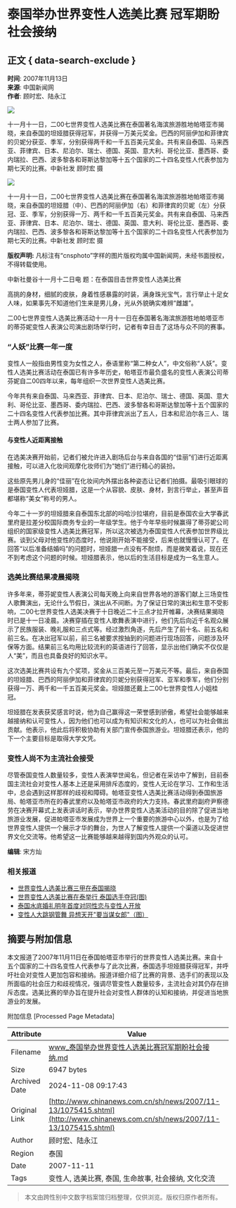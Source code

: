 # 泰国举办世界变性人选美比赛 冠军期盼社会接纳

## 正文 { data-search-exclude }


**时间**: 2007年11月13日  
**来源**: 中国新闻网  
**作者**: 顾时宏、陆永江  

![](http://image1.chinanews.com.cn/07p/PhotoN/071111/071111182ta_3.jpg)

十一月十一日，二00七世界变性人选美比赛在泰国著名海滨旅游胜地帕塔亚市揭晓，来自泰国的坦娅腊获得冠军，并获得一万美元奖金。巴西的阿丽伊加和菲律宾的贝妮分获亚、季军，分别获得两千和一千五百美元奖金。共有来自泰国、马来西亚、菲律宾、日本、尼泊尔、瑞士、德国、英国、意大利、哥伦比亚、墨西哥、委内瑞拉、巴西、波多黎各和哥斯达黎加等十五个国家的二十四名变性人代表参加为期七天的比赛。中新社发 顾时宏 摄

![](http://image1.chinanews.com.cn/07p/PhotoN/071111/071111180ta_3.jpg)

十一月十一日，二00七世界变性人选美比赛在泰国著名海滨旅游胜地帕塔亚市揭晓，来自泰国的坦娅腊（中）、巴西的阿丽伊加（右）和菲律宾的贝妮（左）分获冠、亚、季军，分别获得一万、两千和一千五百美元奖金。共有来自泰国、马来西亚、菲律宾、日本、尼泊尔、瑞士、德国、英国、意大利、哥伦比亚、墨西哥、委内瑞拉、巴西、波多黎各和哥斯达黎加等十五个国家的二十四名变性人代表参加为期七天的比赛。中新社发 顾时宏 摄

**版权声明:** 凡标注有“cnsphoto”字样的图片版权均属中国新闻网，未经书面授权，不得转载使用。

中新社曼谷十一月十二日电 题：在泰国目击世界变性人选美比赛

高挑的身材，细腻的皮肤，身着性感暴露的时装，满身珠光宝气，言行举止十足女人味，如果事先不知道他们生来是男儿身，光从外貌确实难辨“雌雄”。

二00七世界变性人选美比赛活动十一月十一日在泰国著名海滨旅游胜地帕塔亚市的蒂芬妮变性人表演公司演出剧场举行时，记者有幸目击了这场与众不同的赛事。

### “人妖”比赛一年一度

变性人一般指由男性变为女性之人，泰语里称“第二种女人”，中文俗称“人妖”。变性人选美比赛活动在泰国已有许多年历史，帕塔亚市最负盛名的变性人表演公司蒂芬妮自二00四年以来，每年组织一次世界变性人选美比赛。

今年共有来自泰国、马来西亚、菲律宾、日本、尼泊尔、瑞士、德国、英国、意大利、哥伦比亚、墨西哥、委内瑞拉、巴西、波多黎各和哥斯达黎加等十五个国家的二十四名变性人代表参加比赛。其中菲律宾派出了五人，日本和尼泊尔各三人、瑞士两人参加了比赛。 

#### 与变性人近距离接触

在选美决赛开始前，记者们被允许进入剧场后台与来自各国的“佳丽”们进行近距离接触，可以进入化妆间观摩化妆师们为“她们”进行精心的装扮。

这些原先男儿身的“佳丽”在化妆间内外摆出各种姿态让记者们拍摄。最吸引眼球的是泰国变性人代表坦娅腊，这是一个从容貌、皮肤、身材，到言行举止，甚至声音都堪称“美女”称号的男人。

今年二十一岁的坦娅腊来自泰国东北部的吗哈沙拉堪府，目前是泰国农业大学春武里府是拉差分校国际商务专业的一年级学生。他于今年早些时候赢得了蒂芬妮公司组织的国家级变性人选美比赛冠军，所以这次被选为泰国变性人代表参加世界级比赛。谈到父母对他变性的态度时，他说刚开始不能接受，后来也就慢慢认可了。在回答“以后准备结婚吗”的问题时，坦娅腊一点没有不耐烦，而是微笑着说，现在还不到考虑这个问题的时候。坦娅腊表示，他以后的生活目标是成为一名生意人。

### 选美比赛结果凌晨揭晓

许多年来，蒂芬妮变性人表演公司每天晚上向来自世界各地的游客们献上三场变性人歌舞演出，无论什么节假日，演出从不间断。为了保证日常的演出和生意不受影响，二00七世界变性人选美决赛于十日晚近二十三点才拉开帷幕，决赛结果揭晓时已是十一日凌晨。决赛穿插在变性人歌舞表演中进行，他们先后向近千名观众展示了民族服装、晚礼服和三点式等。经过激烈角逐，先后产生了前十名、前五名和前三名。在决出冠军以前，前三名被要求按抽到的问题进行现场回答，问题涉及环保等方面。结果前三名均用比较流利的英语进行了回答，显示出他们确实不仅仅是人“美”，而且也具备良好的知识水平。

这次选美比赛共设有九个奖项，奖金从三百美元至一万美元不等。最后，来自泰国的坦娅腊、巴西的阿丽伊加和菲律宾的贝妮分别获得冠军、亚军和季军，他们分别获得一万、两千和一千五百美元奖金。坦娅腊还戴上二00七世界变性人小姐桂冠。

坦娅腊在发表获奖感言时说，他为自己赢得这一荣誉感到骄傲，希望社会能够越来越接纳和认可变性人，因为他们也可以成为有知识和文化的人，也可以为社会做出贡献。他表示，他此后将积极协助有关部门宣传泰国旅游业。坦娅腊还表示，他的下一个主要目标是取得大学文凭。

### 变性人尚不为主流社会接受

尽管泰国变性人数量较多，变性人表演举世闻名，但记者在采访中了解到，目前泰国主流社会对变性人基本上还是采用排斥态度的，变性人无论在学习、工作和生活中，总会遇到这样那样的歧视和障碍。帕塔亚变性人选美比赛活动得到泰国旅游局、帕塔亚市所在的春武里府以及帕塔亚市政府的大力支持。春武里府副府尹察德劳在决赛开幕式上发表讲话时表示，举办世界变性人选美活动的目的除了促进当地旅游业发展，促进帕塔亚市发展成为世界上一个重要的旅游中心以外，也是为了给世界变性人提供一个展示才华的舞台，为世人了解变性人提供一个渠道以及促进世界文化交流等。他希望这一比赛能够越来越得到国内外观众的认可。

**编辑**: 宋方灿

### 相关报道

- [世界变性人选美比赛三甲在泰国揭晓](http://www.chinanews.com.cn/gj/kong/news/2007/11-11/1074234.shtml)
- [世界变性人选美比赛在泰举行 泰国选手夺冠(图)](http://www.chinanews.com.cn/yl/zyxw/news/2007/11-11/1074216.shtml)
- [泰国水底婚礼明年首度对同性恋与变性人开放](http://www.chinanews.com.cn/gj/dqsj/news/2007/08-24/1010059.shtml)
- [变性人大跳钢管舞 异想天开"要当谋女郎"（图）](http://www.chinanews.com.cn/yl/zyxw/news/2007/07-24/986399.shtml)

## 摘要与附加信息

<!-- tcd_abstract -->
本文报道了2007年11月11日在泰国帕塔亚市举行的世界变性人选美比赛。来自十五个国家的二十四名变性人代表参与了此次比赛，泰国选手坦娅腊获得冠军，并呼吁社会对变性人更加包容和接纳。报道详细介绍了比赛的背景、选手们的表现以及所面临的社会压力和歧视情况，强调尽管变性人数量较多，主流社会对其仍存在排斥态度。选美比赛的举办旨在提升社会对变性人群体的认知和接纳，并促进当地旅游业的发展。
<!-- tcd_abstract_end -->

附加信息 [Processed Page Metadata]

| Attribute       | Value                                  |
|-----------------|----------------------------------------|
| Filename        | www_泰国举办世界变性人选美比赛冠军期盼社会接纳.md                             |
| Size            | 6947 bytes                           |
| Archived Date   | 2024-11-08 09:17:43                             |
| Original Link   | [http://www.chinanews.com.cn/sh/news/2007/11-13/1075415.shtml](http://www.chinanews.com.cn/sh/news/2007/11-13/1075415.shtml)                       |
| Author          | 顾时宏、陆永江                               |
| Region          | 泰国                               |
| Date            | 2007-11-11                                 |
| Tags            | 变性人, 选美比赛, 泰国, 生命故事, 社会接纳, 文化交流                                 |
>
> 本文由跨性别中文数字档案馆归档整理，仅供浏览。版权归原作者所有。
>